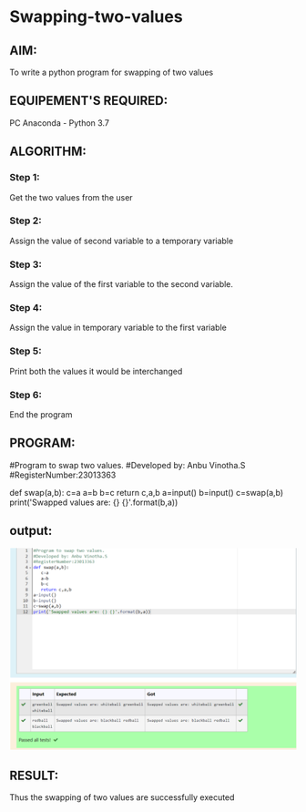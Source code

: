 # Swapping-two-values
## AIM:
To write a python program for swapping of two values
## EQUIPEMENT'S REQUIRED: 
PC
Anaconda - Python 3.7
## ALGORITHM: 
### Step 1:
Get the two values from the user
### Step 2: 
Assign the value of second variable to a temporary variable 
### Step 3: 
Assign the value of the first variable to the second variable.
### Step 4:  
Assign the value in temporary variable to the first variable
### Step 5: 
Print both the values it would be interchanged
### Step 6: 
End the program
## PROGRAM:
#Program to swap two values.
#Developed by: Anbu Vinotha.S
#RegisterNumber:23013363

def swap(a,b):
   c=a
   a=b
   b=c
   return c,a,b
a=input()
b=input()
c=swap(a,b)
print('Swapped values are: {} {}'.format(b,a))

## output:

![output](<swapping ss2.png>)





## RESULT:
Thus the swapping of two values are successfully executed



